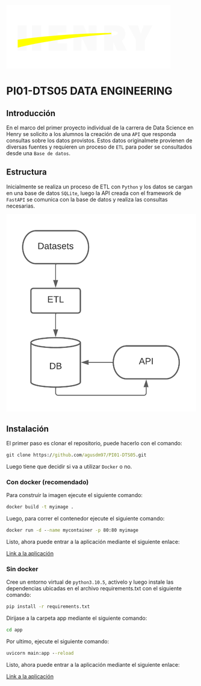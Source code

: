 ![Logo Henry](_src/logo-henry-white-lg.png)

# PI01-DTS05 DATA ENGINEERING


## Introducción

En el marco del primer proyecto individual de la carrera de Data Science en Henry se solicito a los alumnos la creación de una `API` que responda consultas sobre los datos provistos. Estos datos originalmete provienen de diversas fuentes y requieren un proceso de `ETL` para poder se consultados desde una `Base de datos`.



## Estructura

Inicialmente se realiza un proceso de ETL con `Python` y los datos se cargan en una base de datos `SQLite`, luego la API creada con el framework de `FastAPI` se comunica con la base de datos y realiza las consultas necesarias.

![Diagrama](_src/Diagrama%20en%20blanco.png)



## Instalación

El primer paso es clonar el repositorio, puede hacerlo con el comando:

```cmd
git clone https://github.com/agusdm97/PI01-DTS05.git
```

Luego tiene que decidir si va a utilizar `Docker` o no.

### Con docker (recomendado)

Para construir la imagen ejecute el siguiente comando:

```cmd
docker build -t myimage .
```

Luego, para correr el contenedor ejecute el siguiente comando:

```cmd
docker run -d --name mycontainer -p 80:80 myimage
```

Listo, ahora puede entrar a la aplicación mediante el siguiente enlace:

[Link a la aplicación](http://localhost:80/docs)

### Sin docker

Cree un entorno virtual de `python3.10.5`, activelo y luego instale las dependencias ubicadas en el archivo requirements.txt con el siguiente comando:

```cmd
pip install -r requirements.txt
```

Dirijase a la carpeta app mediante el siguiente comando:

```cmd
cd app
```

Por ultimo, ejecute el siguiente comando:

```cmd
uvicorn main:app --reload
```

Listo, ahora puede entrar a la aplicación mediante el siguiente enlace:

[Link a la aplicación](http://localhost:8000/docs)
